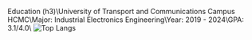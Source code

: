 Education (h3)\\University of Transport and Communications Campus HCMC\\Major: Industrial Electronics Engineering\\Year: 2019 - 2024\\GPA: 3.1/4.0\\
![Top Langs](https://github-readme-stats.vercel.app/api/top-langs/?username=VietDung2k1&layout=compact)

